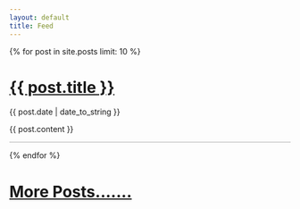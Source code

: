 ```yaml
---
layout: default
title: Feed
---
```


{% for post in site.posts limit: 10 %} 
<body>
    <h1>
        <a href="{{ post.url | relative_url }}" class="archive-title">{{ post.title }}</a>
    </h1>
    <p class="post-date">
    {{ post.date | date_to_string }}
    </p>
    {{ post.content }}
    <hr style="width:100%;text-align:left;margin-left:0;border-width:0;height:2px;color:lightgray;background-color:lightgray;">
</body>
{% endfor %}
<h1>
    <a href="{{ site.baseurl }}/blog.html" class="a">
        More Posts.......
    </a>
</h1>